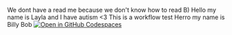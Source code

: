 We dont have a read me because we don't know how to read B)
Hello my name is Layla and I have autism <3
This is a workflow test
Herro my name is Billy Bob
[![Open in GitHub Codespaces](https://github.com/codespaces/badge.svg)](https://codespaces.new/ngosterly/cosc320.project?quickstart=1)

